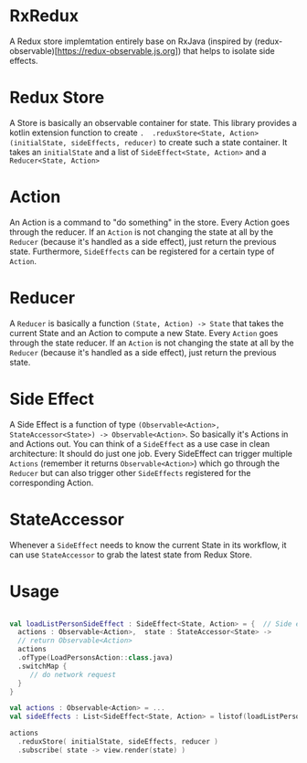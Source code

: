 # RxRedux
A Redux store implemtation entirely base on RxJava (inspired by (redux-observable)[https://redux-observable.js.org]) 
that helps to isolate side effects.


# Redux Store
A Store is basically an observable container for state. 
This library provides a kotlin extension function to create `.  .reduxStore<State, Action>(initialState, sideEffects, reducer)` to create such a state container.
It takes an `initialState` and a list of `SideEffect<State, Action>` and a `Reducer<State, Action>`

# Action
An Action is a command to "do something" in the store. Every Action goes through the reducer. If an `Action` is not changing the state at all by the `Reducer` (because it's handled as a side effect), just return the previous state.
Furthermore, `SideEffects` can be registered for a certain type of `Action`.

# Reducer
A `Reducer` is basically a function `(State, Action) -> State` that takes the current State and an Action to compute a new State.
Every `Action` goes through the state reducer.
If an `Action` is not changing the state at all by the `Reducer` (because it's handled as a side effect), just return the previous state.

# Side Effect
A Side Effect is a function of type `(Observable<Action>, StateAccessor<State>) -> Observable<Action>`.
So basically it's Actions in and Actions out. 
You can think of a `SideEffect` as a use case in clean architecture: It should do just one job.
Every SideEffect can trigger multiple `Actions` (remember it returns `Observable<Action>`) which go through the `Reducer` but can also trigger other `SideEffects` registered for the corresponding Action.

# StateAccessor
Whenever a `SideEffect` needs to know the current State in its workflow, it can use `StateAccessor` to grab the latest state from Redux Store.

# Usage
``` kotlin

val loadListPersonSideEffect : SideEffect<State, Action> = {  // Side effect is just a type alias for a function
  actions : Observable<Action>,  state : StateAccessor<State> -> 
  // return Observable<Action>
  actions
  .ofType(LoadPersonsAction::class.java)
  .switchMap {
     // do network request
  }
}

val actions : Observable<Action> = ...
val sideEffects : List<SideEffect<State, Action> = listof(loadListPersonSideEffect, ...)

actions
  .reduxStore( initialState, sideEffects, reducer )
  .subscribe( state -> view.render(state) )
```
